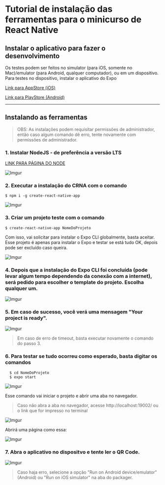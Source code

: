# Tutorial de instalação das ferramentas para o minicurso de React Native

## Instalar o aplicativo para fazer o desenvolvimento

Os testes podem ser feitos no simulator (para iOS, somente no Mac)/emulator (para Android, qualquer computador), ou em um dispositivo. Para testes no dispositivo, instalar o aplicativo do Expo

[Link para AppStore (iOS)](https://itunes.apple.com/app/apple-store/id982107779)

[Link para PlayStore (Android)](https://play.google.com/store/apps/details?id=host.exp.exponent)

---

## Instalando as ferramentas

> OBS: As instalações podem requisitar permissões de administrador, então caso algum comando dê erro, tente novamente com permissões de administrador.

### 1. Instalar NodeJS - de preferência a versão LTS

[LINK PARA PÁGINA DO NODE](https://nodejs.org/en/)

![Imgur](https://i.imgur.com/Mm1zEsn.png)

### 2. Executar a instalação do CRNA com o comando
```shell
$ npm i -g create-react-native-app
```

![Imgur](https://i.imgur.com/WNpXqBx.png)

### 3. Criar um projeto teste com o comando 
```shell
$ create-react-native-app NomeDoProjeto
```
Com isso, vai solicitar para instalar o Expo CLI globalmente, basta aceitar. Esse projeto é apenas para instalar o Expo e testar se está tudo OK, depois pode ser excluído caso queira.

![Imgur](https://i.imgur.com/DOfMacm.png)

### 4. Depois que a instalação do Expo CLI foi concluída (pode levar algum tempo dependendo da conexão com a internet), será pedido para escolher o template do projeto. Escolha qualquer um.

![Imgur](https://i.imgur.com/7TNd8pq.png)

### 5. Em caso de sucesso, você verá uma mensagem "Your project is ready".

![Imgur](https://i.imgur.com/BxdMXNy.png)

> Em caso de erro de timeout, basta executar novamente o comando do passo 3.

### 6. Para testar se tudo ocorreu como esperado, basta digitar os comandos
```shell  
  $ cd NomeDoProjeto
  $ expo start
```

![Imgur](https://i.imgur.com/Xev6Vkp.png)

Esse comando vai iniciar o projeto e abrir uma aba no navegador.
> Caso não abra a aba no navegador, acesse http://localhost:19002/ ou o link que for impresso no terminal

![Imgur](https://i.imgur.com/6vGvVqx.png)

Abrirá uma página como essa:

![Imgur](https://i.imgur.com/exQEY1H.png)

### 7. Abra o aplicativo no dispositvo e tente ler o QR Code.

![Imgur](https://i.imgur.com/rOvNrQX.png)

> Caso haja erro, selecione a opção "Run on Android device/emulator" (Android) ou "Run on iOS simulator" na aba do packager.
